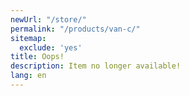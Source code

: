 ```yaml
---
newUrl: "/store/"
permalink: "/products/van-c/"
sitemap:
  exclude: 'yes'
title: Oops!
description: Item no longer available!
lang: en
---
```

